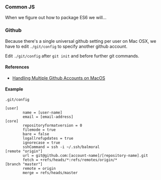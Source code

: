 ### Common JS

When we figure out how to package ES6 we will...

### Github

Because there's a single universal github setting per user on Mac OSX,
we have to edit `./git/config` to specify another github account.

Edit `./git/config` after `git init` and before further git commands.

#### References

* [Handling Multiple Github Accounts on MacOS](https://gist.github.com/Jonalogy/54091c98946cfe4f8cdab2bea79430f9)

#### Example

`.git/config`

```
[user]
        name = [user-name]
        email = [email-address]
[core]
        repositoryformatversion = 0
        filemode = true
        bare = false
        logallrefupdates = true
        ignorecase = true
        sshCommand = ssh -i ~/.ssh/balmoral
[remote "origin"]
        url = git@github.com:[account-name]/[repository-name].git
        fetch = +refs/heads/*:refs/remotes/origin/*
[branch "master"]
        remote = origin
        merge = refs/heads/master
```

